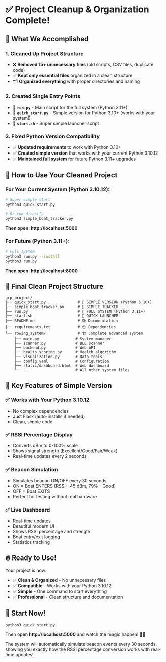 # ✅ Project Cleanup & Organization Complete!

## 🎯 What We Accomplished

### 1. **Cleaned Up Project Structure**
- ❌ **Removed 15+ unnecessary files** (old scripts, CSV files, duplicate code)
- ✅ **Kept only essential files** organized in a clean structure
- 🗂️ **Organized everything** with proper directories and naming

### 2. **Created Single Entry Points**
- 🚀 **`run.py`** - Main script for the full system (Python 3.11+)
- 🚀 **`quick_start.py`** - Simple version for Python 3.10+ (works with your system!)
- 🚀 **`start.sh`** - Super simple launcher script

### 3. **Fixed Python Version Compatibility**
- ✅ **Updated requirements** to work with Python 3.10+
- ✅ **Created simple version** that works with your current Python 3.10.12
- ✅ **Maintained full system** for future Python 3.11+ upgrades

## 🚀 How to Use Your Cleaned Project

### **For Your Current System (Python 3.10.12):**
```bash
# Super simple start
python3 quick_start.py

# Or run directly
python3 simple_boat_tracker.py
```
**Then open: http://localhost:5000**

### **For Future (Python 3.11+):**
```bash
# Full system
python3 run.py --install
python3 run.py
```
**Then open: http://localhost:8000**

## 📁 Final Clean Project Structure

```
grp_project/
├── quick_start.py              # 🚀 SIMPLE VERSION (Python 3.10+)
├── simple_boat_tracker.py      # 🚀 SIMPLE TRACKER
├── run.py                      # 🚀 FULL SYSTEM (Python 3.11+)
├── start.sh                    # 🚀 QUICK LAUNCHER
├── README.md                   # 📚 Documentation
├── requirements.txt            # 📦 Dependencies
└── rowing_system/              # 🏗️ Complete advanced system
    ├── main.py                # System manager
    ├── scanner.py             # BLE scanner
    ├── backend.py             # Web API
    ├── health_scoring.py      # Health algorithm
    ├── visualization.py       # Data tools
    ├── config.yaml            # Configuration
    ├── static/dashboard.html  # Web dashboard
    └── ...                    # All other system files
```

## 🎯 Key Features of Simple Version

### **✅ Works with Your Python 3.10.12**
- No complex dependencies
- Just Flask (auto-installs if needed)
- Clean, simple code

### **✅ RSSI Percentage Display**
- Converts dBm to 0-100% scale
- Shows signal strength (Excellent/Good/Fair/Weak)
- Real-time updates every 2 seconds

### **✅ Beacon Simulation**
- Simulates beacon ON/OFF every 30 seconds
- ON = Boat ENTERS (RSSI: -45 dBm, 79% - Good)
- OFF = Boat EXITS
- Perfect for testing without real hardware

### **✅ Live Dashboard**
- Real-time updates
- Beautiful modern UI
- Shows RSSI percentage and strength
- Boat entry/exit logging
- Statistics tracking

## 🔥 Ready to Use!

Your project is now:
- ✅ **Clean & Organized** - No unnecessary files
- ✅ **Compatible** - Works with your Python 3.10.12
- ✅ **Simple** - One command to start everything
- ✅ **Professional** - Clean structure and documentation

## 🚀 Start Now!

```bash
python3 quick_start.py
```

Then open **http://localhost:5000** and watch the magic happen! 🚣‍♂️

The system will automatically simulate beacon events every 30 seconds, showing you exactly how the RSSI percentage conversion works with real-time updates!






